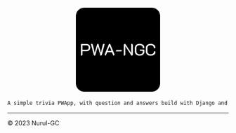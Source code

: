 <div align="center">

![android-chrome-192x192](./assets/favicons/android-chrome-192x192.png)

</div>

```txt
A simple trivia PWApp, with question and answers build with Django and Angular.
```

---

&copy; 2023 Nurul-GC

